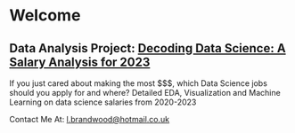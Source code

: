 # Welcome

## Data Analysis Project: [Decoding Data Science: A Salary Analysis for 2023](data_science_salaries.ipynb)
If you just cared about making the most $$$, which Data Science jobs should you apply for and where?
Detailed EDA, Visualization and Machine Learning on data science salaries from 2020-2023

Contact Me At:
[l.brandwood@hotmail.co.uk](mailto:l.brandwood@hotmail.co.uk)
